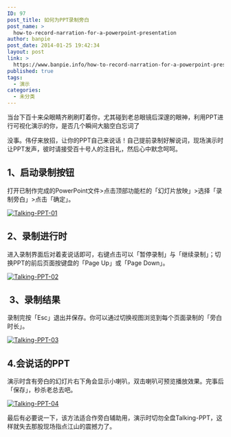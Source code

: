 ```yaml
---
ID: 97
post_title: 如何为PPT录制旁白
post_name: >
  how-to-record-narration-for-a-powerpoint-presentation
author: banpie
post_date: 2014-01-25 19:42:34
layout: post
link: >
  https://www.banpie.info/how-to-record-narration-for-a-powerpoint-presentation/
published: true
tags:
  - 演示
categories:
  - 未分类
---
```

当台下百十来朵眼睛齐刷刷盯着你，尤其碰到老总眼镜后深邃的眼神，利用PPT进行可视化演示的你，是否几个瞬间大脑空白忘词了

没事。伟仔来放招，让你的PPT自己来说话！自己提前录制好解说词，现场演示时让PPT发声，彼时请接受百十号人的注目礼，然后心中默念呵呵。

## 1、启动录制按钮

打开已制作完成的PowerPoint文件>点击顶部功能栏的「幻灯片放映」>选择「录制旁白」>点击「确定」。

[![Talking-PPT-01][1]][1]

## 2、录制进行时

进入录制界面后对着麦说话即可，右键点击可以「暂停录制」与「继续录制」；切换PPT的前后页面按键盘的「Page Up」或「Page Down」。

[![Talking-PPT-02][2]][2]

##  3、录制结果

录制完按「Esc」退出并保存。你可以通过切换视图浏览到每个页面录制的「旁白时长」。

[![Talking-PPT-03][3]][3]

## 4\.会说话的PPT

演示时含有旁白的幻灯片右下角会显示小喇叭，双击喇叭可预览播放效果。完事后「保存」，秒杀老总去吧。

[![Talking-PPT-04][4]][4]

最后有必要说一下，该方法适合作旁白辅助用，演示时切勿全盘Talking-PPT，这样就失去那股现场指点江山的震撼力了。

 [1]: http://7arnhx.com1.z0.glb.clouddn.com/wp-content/uploads/2014/01/Talking-PPT-01.jpg
 [2]: http://7arnhx.com1.z0.glb.clouddn.com/wp-content/uploads/2014/01/Talking-PPT-02.jpg
 [3]: http://7arnhx.com1.z0.glb.clouddn.com/wp-content/uploads/2014/01/Talking-PPT-03.jpg
 [4]: http://7arnhx.com1.z0.glb.clouddn.com/wp-content/uploads/2014/01/Talking-PPT-04.jpg
